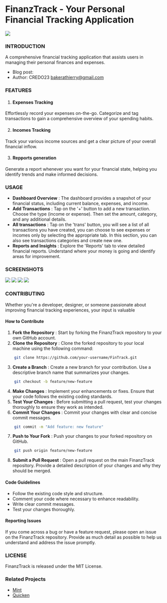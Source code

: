 # FinanzTrack - Your Personal Financial Tracking Application

<img src='./src/assets/logo/logo.png'>


### INTRODUCTION


A comprehensive financial tracking application that assists users in managing their personal finances and expenses.

- Blog post:
- Author: CREDO23 <bakerathierry@gmail.com>


### FEATURES


1. #### Expenses Tracking

Effortlessly record your expenses on-the-go. Categorize and tag transactions to gain a comprehensive overview of your spending habits.

2. #### Incomes Tracking

Track your various income sources and get a clear picture of your overall financial inflow. 

3. #### Repports generation

Generate a report whenever you want for your financial state, helping you identify trends and make informed decisions.


### USAGE


- **Dashboard Overview** : The dashboard provides a snapshot of your financial status, including current balance, expenses, and income.
- **Add Transactions** : Tap on the '+' button to add a new transaction. Choose the type (income or expense). Then set the amount, category, and any additional details.
- **All transactions** : Tap on the 'trans' button, you will see a list of all transactions you have created, you can choose to see expenses or incomes only by selecting the appropriate tab.
In this section, you can also see transactions categories and create new one.
- **Reports and Insights** : Explore the 'Reports' tab to view detailed financial reports. Understand where your money is going and identify areas for improvement.


### SCREENSHOTS

<div>
<img src='./public/screenshots/singin.png'>
<img src='./public/screenshots/dashboard.png'>
<img src='./public/screenshots/new.png'>
<img src='./public/screenshots/transactions.png'>
</div>


### CONTRIBUTING


Whether you're a developer, designer, or someone passionate about improving financial tracking experiences, your input is valuable

#### How to Contribute

1. **Fork the Repository** : Start by forking the FinanzTrack repository to your own GitHub account.
2. **Clone the Repository** : Clone the forked repository to your local machine using the following command:
```bash
    git clone https://github.com/your-username/FinTrack.git
```
3. **Create a Branch** : Create a new branch for your contribution. Use a descriptive branch name that summarizes your changes.
```bash
    git checkout -b feature/new-feature
```
4. **Make Changes** : Implement your enhancements or fixes. Ensure that your code follows the existing coding standards.
5. **Test Your Changes** : Before submitting a pull request, test your changes thoroughly to ensure they work as intended.
6. **Commit Your Changes** : Commit your changes with clear and concise commit messages.
```bash
    git commit -m "Add feature: new feature"
```
7. **Push to Your Fork** : Push your changes to your forked repository on GitHub.
```bash
    git push origin feature/new-feature
```
8. **Submit a Pull Request** : Open a pull request on the main FinanzTrack repository. Provide a detailed description of your changes and why they should be merged.

#### Code Guidelines

- Follow the existing code style and structure.
- Comment your code where necessary to enhance readability.
- Write clear commit messages.
- Test your changes thoroughly.

#### Reporting Issues

If you come across a bug or have a feature request, please open an issue on the FinanzTrack repository. Provide as much detail as possible to help us understand and address the issue promptly.


### LICENSE
FinanzTrack is released under the MIT License.


### Related Projects
- [Mint](https://mint.intuit.com/)
- [Quicken](https://www.quicken.com/)